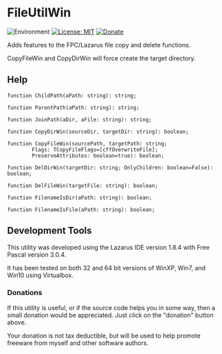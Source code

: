 # FileUtilWin
![Environment](https://img.shields.io/badge/Windows-XP,%20Vista,%207,%208,%2010-brightgreen.svg)
[![License: MIT](https://img.shields.io/badge/license-MIT-yellow.svg)](https://opensource.org/licenses/MIT)
[![Donate](https://img.shields.io/badge/Donate-PayPal-red.svg)](https://www.paypal.me/JimDreherHome)

Adds features to the FPC/Lazarus file copy and delete functions.

CopyFileWin and CopyDirWin will force create the target directory.

## Help
	
	function ChildPath(aPath: string): string;
	
	function ParentPath(aPath: string): string;
	
	function JoinPath(aDir, aFile: string): string;

	function CopyDirWin(sourceDir, targetDir: string): boolean;
	
	function CopyFileWin(sourcePath, targetPath: string;
            Flags: TCopyFileFlags=[cffOverwriteFile];
            PreserveAttributes: boolean=true): boolean;

	function DelDirWin(targetDir: string; OnlyChildren: boolean=False): boolean;
	
	function DelFileWin(targetFile: string): boolean;

	function FilenameIsDir(aPath: string): boolean;
	
	function FilenameIsFile(aPath: string): boolean;


## Development Tools

This utility was developed using the Lazarus IDE version 1.8.4 with Free Pascal version 3.0.4.

It has been tested on both 32 and 64 bit versions of WinXP, Win7, and Win10 using Virtualbox.

### Donations

If this utility is useful, or if the source code helps you in some way, then a small donation would be appreciated.  Just click on the "donation" button above.

Your donation is not tax deductible, but will be used to help promote freeware from myself and other software authors.  

